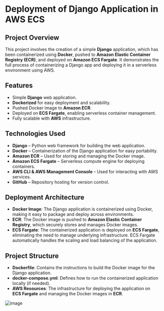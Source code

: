 # Deployment of Django Application in AWS ECS

## Project Overview

This project involves the creation of a simple **Django** application, which has been containerized using **Docker**, pushed to **Amazon Elastic Container Registry (ECR)**, and deployed on **Amazon ECS Fargate**. It demonstrates the full process of containerizing a Django app and deploying it in a serverless environment using AWS.

## Features

- Simple **Django** web application.
- **Dockerized** for easy deployment and scalability.
- Pushed Docker image to **Amazon ECR**.
- Deployed on **ECS Fargate**, enabling serverless container management.
- Fully scalable with **AWS** infrastructure.

## Technologies Used

- **Django** – Python web framework for building the web application.
- **Docker** – Containerization of the Django application for easy portability.
- **Amazon ECR** – Used for storing and managing the Docker image.
- **Amazon ECS Fargate** – Serverless compute engine for deploying containers.
- **AWS CLI & AWS Management Console** – Used for interacting with AWS services.
- **GitHub** – Repository hosting for version control.

## Deployment Architecture

- **Docker Image**: The Django application is containerized using Docker, making it easy to package and deploy across environments.
- **ECR**: The Docker image is pushed to **Amazon Elastic Container Registry**, which securely stores and manages Docker images.
- **ECS Fargate**: The containerized application is deployed on **ECS Fargate**, eliminating the need to manage underlying infrastructure. ECS Fargate automatically handles the scaling and load balancing of the application.

## Project Structure

- **Dockerfile**: Contains the instructions to build the Docker image for the Django application.
- **docker-compose.yml**: Defines how to run the containerized application locally (if needed).
- **AWS Resources**: The infrastructure for deploying the application on **ECS Fargate** and managing the Docker images in **ECR**.


![image](https://github.com/user-attachments/assets/d1b8323e-d3f0-400f-838f-095dd3a76500)

